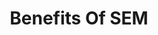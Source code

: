 ---
title: "Benefits Of SEM"
draft: false
# meta description
description : "this is meta description"

layout: "redirect"
---